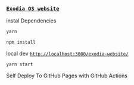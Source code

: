 ### [``Exodia OS website``](https://exodia-os.github.io/exodia-website/)

instal Dependencies

```bash
yarn 

npm install
```

local dev [``http://localhost:3000/exodia-website/``](http://localhost:3000/exodia-website/)

```bash
yarn start
```
Self Deploy To GitHub Pages with GitHub Actions
